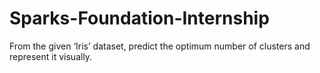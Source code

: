 # Sparks-Foundation-Internship
From the given ‘Iris’ dataset, predict the optimum number of clusters and represent it visually.
